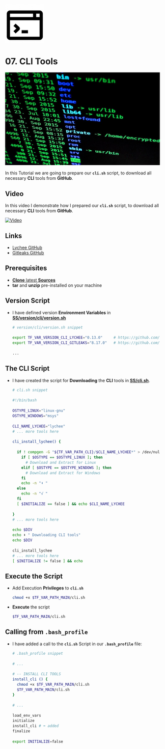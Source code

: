 ![CLI Logo](_assets/images/cli.png)
# 07. CLI Tools

![CLI Banner](_assets/images/cli_banner.png)

In this Tutorial we are going to prepare our **`cli.sh`** script, to download all necessary **CLI** tools from **GitHub**.

## Video

In this video I demonstrate how I prepared our **`cli.sh`** script, to download all necessary **CLI** tools from **GitHub**.

[![Video](_assets/images/cli-video.png)](https://youtu.be/XXXXXXXXXXXXXXXXXXXXXXX)

## Links

- [Lychee GitHub](https://github.com/lycheeverse/lychee)
- [Gitleaks GitHub]( https://github.com/gitleaks/gitleaks)

## Prerequisites

- [**Clone** latest **Sources**](../05_databases/README.md#latest-sources)
- **tar** and **unzip** pre-installed on your machine

## Version Script

- I have defined version **Environment Variables** in **[SS/version/cli/version.sh](../SS/SS/version/cli/version.sh)**
  ```bash
  # version/cli/version.sh snippet

  export TF_VAR_VERSION_CLI_LYCHEE="0.13.0"     # https://github.com/lycheeverse/lychee/releases
  export TF_VAR_VERSION_CLI_GITLEAKS="8.17.0"   # https://github.com/gitleaks/gitleaks/releases

  ...
  ```

## The CLI Script

- I have created the script for **Downloading** the **CLI** tools in **[SS/cli.sh](../SS/SS/cli.sh)**.
  ```bash
  # cli.sh snippet

  #!/bin/bash

  OSTYPE_LINUX="linux-gnu"
  OSTYPE_WINDOWS="msys"

  CLI_NAME_LYCHEE="lychee"
  # ... more tools here

  cli_install_lychee() {

    if ! compgen -G "${TF_VAR_PATH_CLI}/$CLI_NAME_LYCHEE*" > /dev/null; then
      if [ $OSTYPE == $OSTYPE_LINUX ]; then
        # Download and Extract for Linux
      elif [ $OSTYPE == $OSTYPE_WINDOWS ]; then
        # Download and Extract for Windows
      fi
      echo -n "⬇ "
    else
      echo -n "√ "
    fi
    [ $INITIALIZE == false ] && echo $CLI_NAME_LYCHEE

  }
  # ... more tools here

  echo $DIV
  echo ⬇️ " Downloading CLI tools"
  echo $DIV

  cli_install_lychee
  # ... more tools here
  [ $INITIALIZE != false ] && echo

  ```

## Execute the Script

- Add Execution **Privileges** to **`cli.sh`**
  ```bash
  chmod +x $TF_VAR_PATH_MAIN/cli.sh
  ```

- **Execute** the script
  ```bash
  $TF_VAR_PATH_MAIN/cli.sh
  ```

## Calling from **`.bash_profile`**

- I have added a call to the **`cli.sh`** Script in our **`.bash_profile`** file:
  ```bash
  # .bash_profile snippet

  # ...

  # -- INSTALL CLI TOOLS
  install_cli () {
    chmod +x $TF_VAR_PATH_MAIN/cli.sh
    $TF_VAR_PATH_MAIN/cli.sh
  }
  
  # ...
  
  load_env_vars
  initialize
  install_cli # ⬅️ added
  finalize
  
  export INITIALIZE=false
  ```
